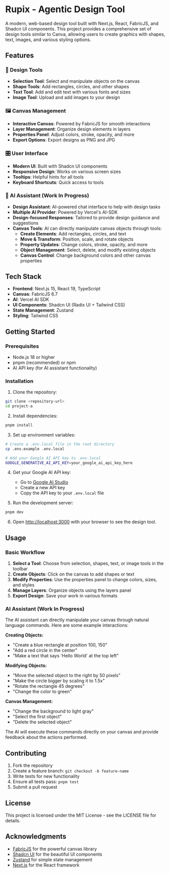 # Rupix - Agentic Design Tool

A modern, web-based design tool built with Next.js, React, FabricJS, and Shadcn UI components. This project provides a comprehensive set of design tools similar to Canva, allowing users to create graphics with shapes, text, images, and various styling options.

## Features

### 🎨 Design Tools
- **Selection Tool**: Select and manipulate objects on the canvas
- **Shape Tools**: Add rectangles, circles, and other shapes
- **Text Tool**: Add and edit text with various fonts and sizes
- **Image Tool**: Upload and add images to your design

### 🖼️ Canvas Management
- **Interactive Canvas**: Powered by FabricJS for smooth interactions
- **Layer Management**: Organize design elements in layers
- **Properties Panel**: Adjust colors, stroke, opacity, and more
- **Export Options**: Export designs as PNG and JPG

### 🎛️ User Interface
- **Modern UI**: Built with Shadcn UI components
- **Responsive Design**: Works on various screen sizes
- **Tooltips**: Helpful hints for all tools
- **Keyboard Shortcuts**: Quick access to tools

### 🤖 AI Assistant (Work In Progress)
- **Design Assistant**: AI-powered chat interface to help with design tasks
- **Multiple AI Provider**: Powered by Vercel's AI-SDK
- **Design-focused Responses**: Tailored to provide design guidance and suggestions
- **Canvas Tools**: AI can directly manipulate canvas objects through tools:
  - **Create Elements**: Add rectangles, circles, and text
  - **Move & Transform**: Position, scale, and rotate objects
  - **Property Updates**: Change colors, stroke, opacity, and more
  - **Object Management**: Select, delete, and modify existing objects
  - **Canvas Control**: Change background colors and other canvas properties

## Tech Stack

- **Frontend**: Next.js 15, React 19, TypeScript
- **Canvas**: FabricJS 6.7
- **AI**: Vercel AI SDK
- **UI Components**: Shadcn UI (Radix UI + Tailwind CSS)
- **State Management**: Zustand
- **Styling**: Tailwind CSS

## Getting Started

### Prerequisites
- Node.js 18 or higher
- pnpm (recommended) or npm
- AI API key (for AI assistant functionality)

### Installation

1. Clone the repository:
```bash
git clone <repository-url>
cd project-a
```

2. Install dependencies:
```bash
pnpm install
```

3. Set up environment variables:
```bash
# Create a .env.local file in the root directory
cp .env.example .env.local

# Add your Google AI API key to .env.local
GOOGLE_GENERATIVE_AI_API_KEY=your_google_ai_api_key_here
```

4. Get your Google AI API key:
   - Go to [Google AI Studio](https://aistudio.google.com/app/apikey)
   - Create a new API key
   - Copy the API key to your `.env.local` file

5. Run the development server:
```bash
pnpm dev
```

6. Open [http://localhost:3000](http://localhost:3000) with your browser to see the design tool.

## Usage

### Basic Workflow

1. **Select a Tool**: Choose from selection, shapes, text, or image tools in the toolbar
2. **Create Objects**: Click on the canvas to add shapes or text
3. **Modify Properties**: Use the properties panel to change colors, sizes, and styles
4. **Manage Layers**: Organize objects using the layers panel
5. **Export Design**: Save your work in various formats

### AI Assistant (Work In Progress)

The AI assistant can directly manipulate your canvas through natural language commands. Here are some example interactions:

**Creating Objects:**
- "Create a blue rectangle at position 100, 150"
- "Add a red circle in the center"
- "Make a text that says 'Hello World' at the top left"

**Modifying Objects:**
- "Move the selected object to the right by 50 pixels"
- "Make the circle bigger by scaling it to 1.5x"
- "Rotate the rectangle 45 degrees"
- "Change the color to green"

**Canvas Management:**
- "Change the background to light gray"
- "Select the first object"
- "Delete the selected object"

The AI will execute these commands directly on your canvas and provide feedback about the actions performed.

## Contributing

1. Fork the repository
2. Create a feature branch: `git checkout -b feature-name`
3. Write tests for new functionality
4. Ensure all tests pass: `pnpm test`
5. Submit a pull request

## License

This project is licensed under the MIT License - see the LICENSE file for details.

## Acknowledgments

- [FabricJS](http://fabricjs.com/) for the powerful canvas library
- [Shadcn UI](https://ui.Shadcn.com/) for the beautiful UI components
- [Zustand](https://github.com/pmndrs/zustand) for simple state management
- [Next.js](https://nextjs.org/) for the React framework
